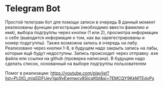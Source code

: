 # Telegram Bot

Простой телеграм бот для помощи записи в очередь
В данный момент реализованы функции регистрации (необходимо ввести фамилию и имя), выбора подгруппы через кнопки (1 или 2), просмотра информации о себе (выводится информация о том, как вы зарегестрированы и номер подргуппы). Также возможна запись в очередь на лабу. Реализовано через кнопки 1-8, в будущем надо закрыть запись на лабы, которые ещё будут недоступны. Запись происходит через отправку .exe файла или ссылки на github (проверка написана). В будущем надо сделать список, основанный на выборе подгруппы пользователем

Помог в реализации: https://youtube.com/playlist?list=PL0lO_mIqDDFUev1gp9yEwmwcy8SicqKbt&si=7EMCQY9KkMTEdyPs
